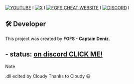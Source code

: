 


[![YOUTUBE](https://img.shields.io/badge/Youtube-go_channel-blue?style=for-the-badge&logo=youtube&logoColor=white&logoSize=20.20&label=YOUTUBE&labelColor=red&color=blue)](https://www.youtube.com/@FGFSCaptain)
I
[![X](https://img.shields.io/badge/go_Profile-blue?style=for-the-badge&logo=x&logoColor=white&logoSize=20.20&labelColor=black&color=grey)](https://x.com/CSG_owner_ezpo)
I
[![FGFS CHEAT WEBSITE](https://img.shields.io/badge/FGFS_CHEAT-go_Site-blue?style=for-the-badge&logoColor=red&logoSize=20.20&label=FGFS%20CHEAT%20WEBS%C4%B0TE&labelColor=purple&color=grey)](https://fgfs-cheat-download.my.canva.site/)
I
[![DISCORD](https://img.shields.io/badge/server-blue?style=for-the-badge&logo=discord&logoColor=blue&label=discord&color=blue
)](https://discord.gg/p6CTVrypr4)
I




## 🛠 Developer  
This project was created by **FGFS - Captain Deniz**.  
##  
## - status: [on discord CLICK ME! ](https://discord.gg/Sm6mG3pg)







> [!NOTE]
> .dll edited by Cloudy Thanks to Cloudy 😃
